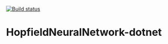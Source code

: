 [![Build status](https://ci.appveyor.com/api/projects/status/aalmr0yn7mpy2vhf?svg=true)](https://ci.appveyor.com/project/OlivierMounicq/hopfieldneuralnetwork-dotnet)

# HopfieldNeuralNetwork-dotnet
